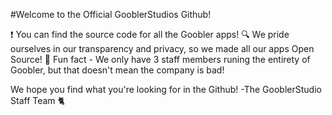#Welcome to the Official GooblerStudios Github!

❗ You can find the source code for all the Goobler apps!
🔍 We pride ourselves in our transparency and privacy, so we made all our apps Open Source!
🍿 Fun fact - We only have 3 staff members runing the entirety of Goobler, but that doesn't mean the company is bad!

We hope you find what you're looking for in the Github! -The GooblerStudio Staff Team 🐈

<!--

**Here are some ideas to get you started:**

🙋‍♀️ A short introduction - Our organisation is called Goobler Studios, we create apps on the internet that help you with your needs.
👩‍💻 Useful resources - Website URL: [goobler.ga](https://goobler.ga)
🍿 Fun facts - We started off as a company with 2 developers.
🧙 Remember, we do the simple stuff, you relax.
-->
